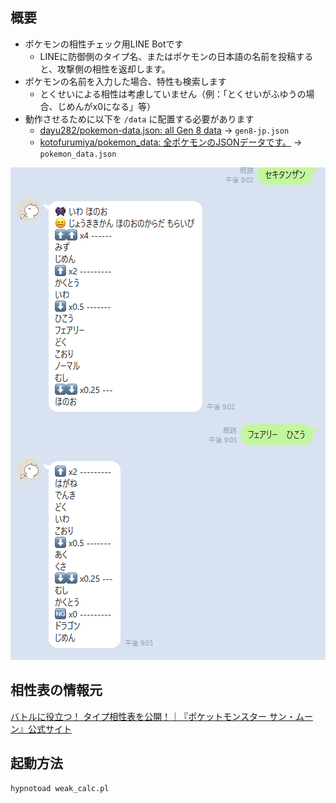 ## 概要
* ポケモンの相性チェック用LINE Botです
  - LINEに防御側のタイプ名、またはポケモンの日本語の名前を投稿すると、攻撃側の相性を返却します。
* ポケモンの名前を入力した場合、特性も検索します
  - とくせいによる相性は考慮していません（例：「とくせいがふゆうの場合、じめんがx0になる」等）
* 動作させるために以下を `/data` に配置する必要があります
  - [dayu282/pokemon\-data\.json: all Gen 8 data](https://github.com/dayu282/pokemon-data.json) -> `gen8-jp.json`
  - [kotofurumiya/pokemon\_data: 全ポケモンのJSONデータです。](https://github.com/kotofurumiya/pokemon_data) -> `pokemon_data.json`

![](./screenshot.png)

## 相性表の情報元
[バトルに役立つ！ タイプ相性表を公開！｜『ポケットモンスター サン・ムーン』公式サイト](https://www.pokemon.co.jp/ex/sun_moon/fight/161215_01.html)

## 起動方法
`hypnotoad weak_calc.pl`
